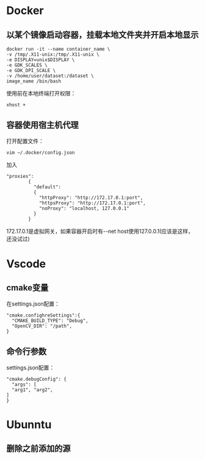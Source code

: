 # Docker

## 以某个镜像启动容器，挂载本地文件夹并开启本地显示

```
docker run -it --name container_name \
-v /tmp/.X11-unix:/tmp/.X11-unix \
-e DISPLAY=unix$DISPLAY \
-e GDK_SCALES \
-e GDK_DPI_SCALE \
-v /home/user/dataset:/dataset \
image_name /bin/bash
```

使用前在本地终端打开权限：

```
xhost +
```

## 容器使用宿主机代理

打开配置文件：

```
vim ~/.docker/config.json
```

加入

```
"proxies":
        {
          "default":
          {
            "httpProxy": "http://172.17.0.1:port",
            "httpsProxy": "http://172.17.0.1:port",
            "noProxy": "localhost, 127.0.0.1"
          }
        }
```

172.17.0.1是虚拟网关，如果容器开启时有--net host使用127.0.0.1(应该是这样，还没试过)

# Vscode

## cmake变量

在settings.json配置：

```
"cmake.confighreSettings":{
  "CMAKE_BUILD_TYPE": "Debug",
  "OpenCV_DIR": "/path",
}
```

## 命令行参数

settings.json配置：

```
"cmake.debugConfig": {
  "args": [
  "arg1", "arg2",
]
}
```

# Ubunntu

## 删除之前添加的源